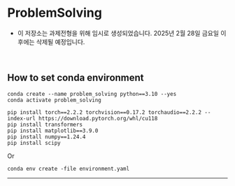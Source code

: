 # ProblemSolving

* 이 저장소는 과제전형을 위해 임시로 생성되었습니다. 2025년 2월 28일 금요일 이후에는 삭제될 예정입니다.

<br>

## How to set conda environment

``` Shell
conda create --name problem_solving python==3.10 --yes
conda activate problem_solving

pip install torch==2.2.2 torchvision==0.17.2 torchaudio==2.2.2 --index-url https://download.pytorch.org/whl/cu118
pip install transformers
pip install matplotlib==3.9.0
pip install numpy==1.24.4
pip install scipy
```

Or

``` Shell
conda env create -file environment.yaml
```

---
